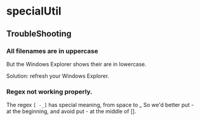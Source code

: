 # specialUtil

## TroubleShooting

### All filenames are in uppercase

But the Windows Explorer shows their are in lowercase.

Solution: refresh your Windows Explorer.


### Regex not working properly.

The regex `[ -_]` has special meaning, from space to _
So we'd better put - at the beginning, and avoid put - at the middle of []. 


